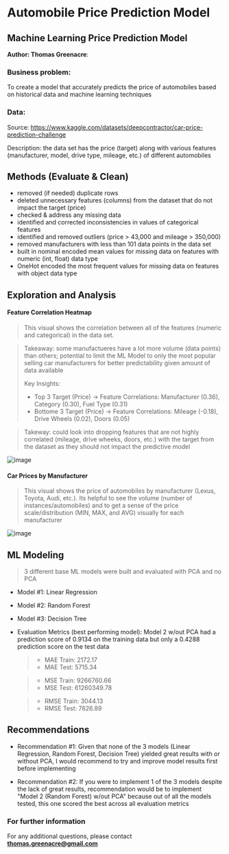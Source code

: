 # Automobile Price Prediction Model
## Machine Learning Price Prediction Model 

**Author: Thomas Greenacre**: 

### Business problem:

To create a model that accurately predicts the price of automobiles based on historical data and machine learning techniques


### Data:
Source: https://www.kaggle.com/datasets/deepcontractor/car-price-prediction-challenge


Description: the data set has the price (target) along with various features (manufacturer, model, drive type, mileage, etc.) of different automobiles


## Methods (Evaluate & Clean)
- removed (if needed) duplicate rows
- deleted unnecessary features (columns) from the dataset that do not impact the target (price)
- checked & address any missing data
- identified and corrected inconsistencies in values of categorical features
- identified and removed outliers (price > 43,000 and mileage > 350,000)
- removed manufacturers with less than 101 data points in the data set
- built in nominal encoded mean values for missing data on features with numeric (int, float) data type
- OneHot encoded the most frequent values for missing data on features with object data type

## Exploration and Analysis

#### Feature Correlation Heatmap
> This visual shows the correlation between all of the features (numeric and categorical) in the data set. 

> Takeaway: some manufactueres have a lot more volume (data points) than others; potential to limit the ML Model to only the most popular selling car manufacturers for better predictability given amount of data available
> 
> Key Insights:
  >- Top 3 Target (Price) -> Feature Correlations: Manufacturer (0.36), Category (0.30), Fuel Type (0.31)
  >- Bottome 3 Target (Price) -> Feature Correlations: Mileage (-0.18), Drive Wheels (0.02), Doors (0.05)

> Takeway: could look into dropping features that are not highly correlated (mileage, drive wheeks, doors, etc.) with the target from the dataset as they should not impact the predictive model

![image](https://user-images.githubusercontent.com/104700955/181682758-86655876-cae2-49a4-864e-90a1d707bde3.png)


#### Car Prices by Manufacturer
> This visual shows the price of automobiles by manufacturer (Lexus, Toyota, Audi, etc.). Its helpful to see the volume (number of instances/automobiles) and to get a sense of the price scale/distribution (MIN, MAX, and AVG) visually for each manufacturer

![image](https://user-images.githubusercontent.com/104700955/181682552-f5c61fe1-e0d0-42f9-81f8-209635d7f3fa.png)

## ML Modeling
> 3 different base ML models were built and evaluated with PCA and no PCA 
  - Model #1: Linear Regression
  - Model #2: Random Forest
  - Model #3: Decision Tree 

  - Evaluation Metrics (best performing model): Model 2 w/out PCA had a prediction score of 0.9134 on the training data but only a 0.4288 prediction score on the test data
    >-  MAE Train: 2172.17
    >-  MAE Test: 5715.34

    >-  MSE Train: 9266760.66
    >-  MSE Test: 61260349.78

    >-  RMSE Train: 3044.13
    >-  RMSE Test: 7826.89

## Recommendations

 - Recommendation #1: Given that none of the 3 models (Linear Regression, Random Forest, Decision Tree) yielded great results with or without PCA, I would recommend to try and improve model results first before implementing

 - Recommendation #2: If you were to implement 1 of the 3 models despite the lack of great results, recommendation would be to implement "Model 2 (Random Forest) w/out PCA" because out of all the models tested, this one scored the best across all evaluation metrics

### For further information


For any additional questions, please contact **thomas.greenacre@gmail.com**

